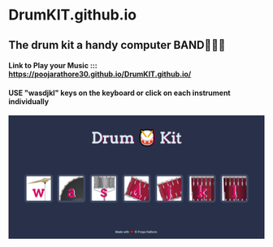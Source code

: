 # DrumKIT.github.io
## The drum kit a handy computer BAND🤷‍♂️🎼 

####  Link to Play your Music ::: https://poojarathore30.github.io/DrumKIT.github.io/
####  USE "wasdjkl" keys on the keyboard or click on each instrument individually
####
![](https://github.com/poojarathore30/DrumKIT.github.io/blob/master/screencapture-file-E-technologies-web-D-Drum-Kit-Computer-BAND-index-html-2020-05-22-20_21_37.png)
